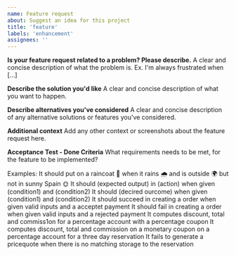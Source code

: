 ```yaml
---
name: Feature request
about: Suggest an idea for this project
title: 'feature'
labels: 'enhancement'
assignees: ''
---
```


**Is your feature request related to a problem? Please describe.**
A clear and concise description of what the problem is. Ex. I'm always frustrated when [...]

**Describe the solution you'd like**
A clear and concise description of what you want to happen.

**Describe alternatives you've considered**
A clear and concise description of any alternative solutions or features you've considered.

**Additional context**
Add any other context or screenshots about the feature request here.


**Acceptance Test - Done Criteria**
What requirements needs to be met, for the feature to be implemented?

Examples:
It should put on a raincoat 👚 when it rains 🌧️ and is outside 🌍 but not in sunny Spain 🌞
It should (expected output) in (action) when given (condition1) and (condition2)
It should (decired ourcome) when given (condition1) and (condition2)
It should succeed in creating a order when given valid inputs and a acceptet  payment
It should fail in creating a order when given valid inputs and a rejected payment
It computes discount, total and commiss1on for a percentage account with a percentage coupon
It computes discount, total and commission on a monetary coupon on a percentage account for a three day reservation
It fails to generate a pricequote when there is no matching storage to the reservation


